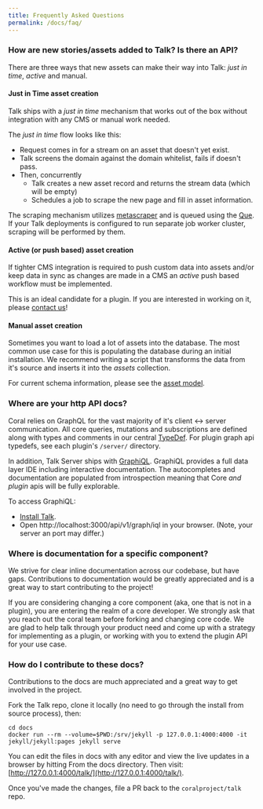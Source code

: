 ```yaml
---
title: Frequently Asked Questions
permalink: /docs/faq/
---
```


### How are new stories/assets added to Talk? Is there an API?

There are three ways that new assets can make their way into Talk: _just in time_, _active_ and manual.

#### Just in Time asset creation

Talk ships with a _just in time_ mechanism that works out of the box without integration with any CMS or manual work needed.

The _just in time_ flow looks like this:

* Request comes in for a stream on an asset that doesn't yet exist.
* Talk screens the domain against the domain whitelist, fails if doesn't pass.
* Then, concurrently
  * Talk creates a new asset record and returns the stream data (which will be empty)
  * Schedules a job to scrape the new page and fill in asset information.

The scraping mechanism utilizes [metascraper](https://www.npmjs.com/package/metascraper) and is queued using the [Que](https://www.npmjs.com/package/kue). If your Talk deployments is configured to run separate job worker cluster, scraping will be performed by them.

#### Active (or push based) asset creation

If tighter CMS integration is required to push custom data into assets and/or keep data in sync as changes are made in a CMS an _active_ push based workflow must be implemented.

This is an ideal candidate for a plugin. If you are interested in working on it, please [contact us](https://coralproject.net/contact)!

#### Manual asset creation

Sometimes you want to load a lot of assets into the database. The most common use case for this is populating the database during an initial installation. We recommend writing a script that transforms the data from it's source and inserts it into the _assets_ collection.

For current schema information, please see the [asset model](https://github.com/coralproject/talk/blob/master/models/asset.js).

### Where are your http API docs?

Coral relies on GraphQL for the vast majority of it's client <-> server communication. All core queries, mutations and subscriptions are defined along with types and comments in our central [TypeDef](https://github.com/coralproject/talk/blob/master/graph/typeDefs.graphql). For plugin graph api typedefs, see each plugin's `/server/` directory.

In addition, Talk Server ships with [GraphiQL](https://github.com/graphql/graphiql). GraphiQL provides a full data layer IDE including interactive documentation. The autocompletes and documentation are populated from introspection meaning that Core _and plugin_ apis will be fully explorable.

To access GraphiQL:

* [Install Talk](install-source).
* Open http://localhost:3000/api/v1/graph/iql in your browser. (Note, your server an port may differ.)

### Where is documentation for a specific component?

We strive for clear inline documentation across our codebase, but have gaps. Contributions to documentation would be greatly appreciated and is a great way to start contributing to the project!

If you are considering changing a core component (aka, one that is not in a plugin), you are entering the realm of a core developer. We strongly ask that you reach out the coral team before forking and changing core code. We are glad to help talk through your product need and come up with a strategy for implementing as a plugin, or working with you to extend the plugin API for your use case.

### How do I contribute to these docs?

Contributions to the docs are much appreciated and a great way to get involved in the project.

Fork the Talk repo, clone it locally (no need to go through the install from source process), then:

```
cd docs
docker run --rm --volume=$PWD:/srv/jekyll -p 127.0.0.1:4000:4000 -it jekyll/jekyll:pages jekyll serve
```

You can edit the files in docs with any editor and view the live updates in a browser by hitting From the docs directory. 
Then visit: [http://127.0.0.1:4000/talk/](http://127.0.0.1:4000/talk/).

Once you've made the changes, file a PR back to the `coralproject/talk` repo.
